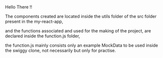 Hello There !!

The components created are located inside the utils folder of the src folder present in the my-react-app, 

and the functions associated and used for the making of the project, are declared inside the function.js folder,

the function.js mainly consists only an example MockData to be used inside the swiggy clone, not necessarily but only for practise.
